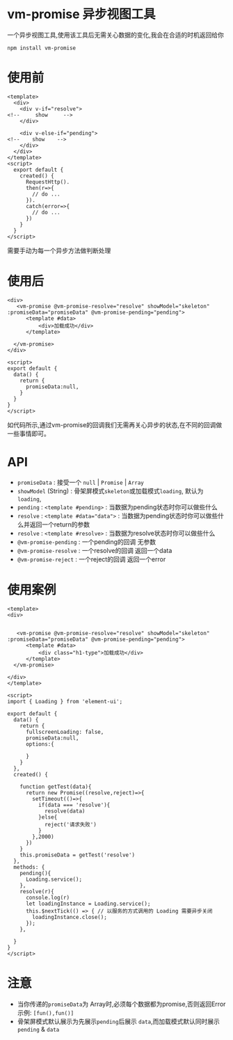 # vm-promise 异步视图工具
  一个异步视图工具,使用该工具后无需关心数据的变化,我会在合适的时机返回给你

`npm install vm-promise`

# 使用前

```Vue
<template>
  <div>
    <div v-if="resolve">
<!--     show     -->
    </div>
    
    <div v-else-if="pending">
<!--    show    -->
    </div>
  </div>
</template>
<script>
  export default {
    created() {
      RequestHttp().
      then(r=>{
        // do ...
      }).
      catch(error=>{
        // do ...
      })
    }
  }
</script>
```
  需要手动为每一个异步方法做判断处理


# 使用后

```vue
<div>
   <vm-promise @vm-promise-resolve="resolve" showModel="skeleton" :promiseData="promiseData" @vm-promise-pending="pending">
      <template #data>
          <div>加载成功</div>
      </template>

  </vm-promise>
</div>

<script>
export default {
  data() {
    return {
      promiseData:null,
    }
  }
}
</script>
```

 如代码所示,通过vm-promise的回调我们无需再关心异步的状态,在不同的回调做一些事情即可。
 
# API

* `promiseData` : 接受一个 `null` | `Promise` | `Array`
* `showModel` (String) : 骨架屏模式`skeleton`或加载模式`loading`, 默认为`loading`, 
* `pending` : `<template #pending>` : 当数据为pending状态时你可以做些什么
* `resolve` : `<template #data="data">` : 当数据为pending状态时你可以做些什么并返回一个return的参数
* `resolve` : `<template #resolve>` : 当数据为resolve状态时你可以做些什么
* `@vm-promise-pending` : 一个pending的回调 无参数
* `@vm-promise-resolve` : 一个resolve的回调 返回一个data
* `@vm-promise-reject`  : 一个reject的回调 返回一个error

# 使用案例

```vue
<template>
<div>


   <vm-promise @vm-promise-resolve="resolve" showModel="skeleton" :promiseData="promiseData" @vm-promise-pending="pending">
      <template #data>
          <div class="h1-type">加载成功</div>
      </template>
  </vm-promise>

</div>
</template>

<script>
import { Loading } from 'element-ui';

export default {
  data() {
    return {
      fullscreenLoading: false,
      promiseData:null,
      options:{

      }
    }
  },
  created() {

    function getTest(data){
      return new Promise((resolve,reject)=>{
        setTimeout(()=>{
          if(data === 'resolve'){
            resolve(data)
          }else{
            reject('请求失败')
          }
        },2000)
      })
    }
    this.promiseData = getTest('resolve')
  },
  methods: {
    pending(){
      Loading.service();
    },
    resolve(r){
      console.log(r)
      let loadingInstance = Loading.service();
      this.$nextTick(() => { // 以服务的方式调用的 Loading 需要异步关闭
        loadingInstance.close();
      });
    },

  }
}
</script>
```

# 注意

* 当你传递的`promiseData`为 Array时,必须每个数据都为promise,否则返回Error 示例: `[fun(),fun()]`
* 骨架屏模式默认展示为先展示`pending`后展示 `data`,而加载模式默认同时展示`pending` & `data`
